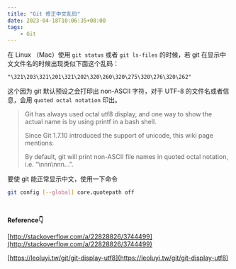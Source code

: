 ```yaml
---
title: "Git 修正中文乱码"
date: 2023-04-18T10:06:35+08:00
tags:
    - Git
---
```


在 Linux （Mac）使用 `git status` 或者 `git ls-files` 的时候，若 git 在显示中文文件名的时候出现类似下面这个乱码：

`
"\321\203\321\201\321\202\320\260\320\275\320\276\320\262"
`

这个因为 git 默认预设之会打印出 non-ASCII 字符，对于 UTF-8 的文件名或者信息，会用 `quoted octal notation` 印出。

> Git has always used octal utf8 display, and one way to show the actual name is by using printf in a bash shell.
> 
> Since Git 1.7.10 introduced the support of unicode, this wiki page mentions:
> 
> By default, git will print non-ASCII file names in quoted octal notation, i.e. “\nnn\nnn…”.

要使 git 能正常显示中文，使用一下命令

```bash
git config [--global] core.quotepath off
```

</br>

**Reference👇**

[http://stackoverflow.com/a/22828826/3744499](http://stackoverflow.com/a/22828826/3744499)

[https://leoluyi.tw/git/git-display-utf8](https://leoluyi.tw/git/git-display-utf8)
